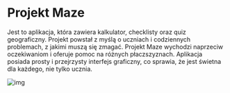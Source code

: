 # Projekt Maze
Jest to aplikacja, która zawiera kalkulator, checklisty oraz quiz geograficzny. Projekt powstał z myślą o uczniach i codziennych problemach, z jakimi muszą się zmagać. Projekt Maze wychodzi naprzeciw oczekiwaniom i oferuje pomoc na różnych płaczszyznach. Aplikacja posiada prosty i przejrzysty interfejs graficzny, co sprawia, że jest świetna dla każdego, nie tylko ucznia.

![img](https://raw.githubusercontent.com/AGH-Narzedzia-Informatyczne/Project-Maze/e297c55e7c756ad45e8acb7db7fec50e5b014931/Images/Poster_Project_Maze.png)
